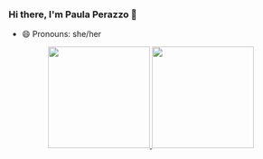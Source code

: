 ### Hi there, I'm Paula Perazzo 👋

- 😄 Pronouns: she/her


<div align="center">
  <a href="https://github.com/ElderLamarck">
  <img height="180em" src="https://github-readme-stats.vercel.app/api?username=PaulaPerazzo&show_icons=true&theme=dark&include_all_commits=true&count_private=true"/>
  <img height="180em" src="https://github-readme-stats.vercel.app/api/top-langs/?username=PaulaPerazzo&layout=compact&langs_count=6&theme=dark"/>
</div>
